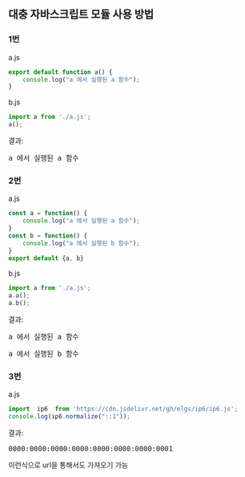 ## 대충 자바스크립트 모듈 사용 방법

### 1번

a.js
```javascript
export default function a() {
    console.log("a 에서 실행된 a 함수");
}
```
b.js
```javascript
import a from './a.js';
a();
```
결과:

<samp>a 에서 실행된 a 함수</samp>

### 2번

a.js
```javascript
const a = function() {
    console.log("a 에서 실행된 a 함수");
}
const b = function() {
    console.log("a 에서 실행된 b 함수");
}
export default {a, b}
```
b.js
```javascript
import a from './a.js';
a.a();
a.b();
```
결과:

<samp>a 에서 실행된 a 함수</samp>

<samp>a 에서 실행된 b 함수</samp>

### 3번

a.js
```javascript
import  ip6  from 'https://cdn.jsdelivr.net/gh/elgs/ip6/ip6.js';
console.log(ip6.normalize("::1"));
```
결과:

<samp>0000:0000:0000:0000:0000:0000:0000:0001</samp>

이런식으로 url을 통해서도 가져오기 가능